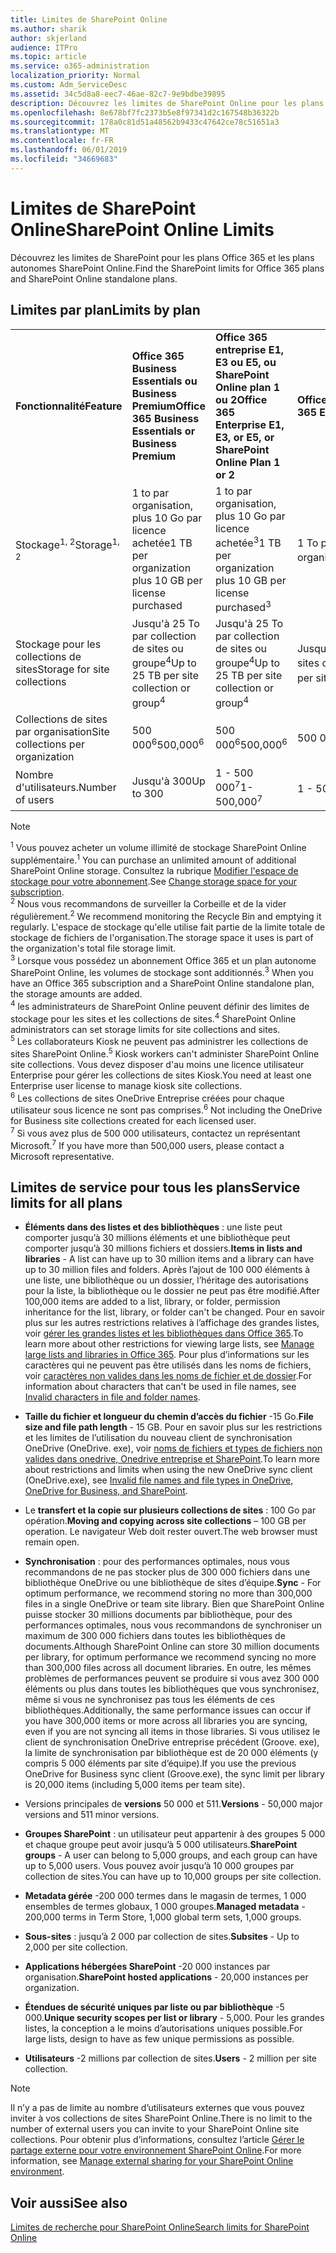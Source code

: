 ```yaml
---
title: Limites de SharePoint Online
ms.author: sharik
author: skjerland
audience: ITPro
ms.topic: article
ms.service: o365-administration
localization_priority: Normal
ms.custom: Adm_ServiceDesc
ms.assetid: 34c5d8a8-eec7-46ae-82c7-9e9bdbe39895
description: Découvrez les limites de SharePoint Online pour les plans Office 365 Entreprise et pour les plans autonomes.
ms.openlocfilehash: 8e678bf7fc2373b5e8f97341d2c167548b36322b
ms.sourcegitcommit: 178a0c81d51a48562b9433c47642ce78c51651a3
ms.translationtype: MT
ms.contentlocale: fr-FR
ms.lasthandoff: 06/01/2019
ms.locfileid: "34669683"
---
```

# <a name="sharepoint-online-limits"></a><span data-ttu-id="23b20-103">Limites de SharePoint Online</span><span class="sxs-lookup"><span data-stu-id="23b20-103">SharePoint Online Limits</span></span>

<span data-ttu-id="23b20-104">Découvrez les limites de SharePoint pour les plans Office 365 et les plans autonomes SharePoint Online.</span><span class="sxs-lookup"><span data-stu-id="23b20-104">Find the SharePoint limits for Office 365 plans and SharePoint Online standalone plans.</span></span>
  
## <a name="limits-by-plan"></a><span data-ttu-id="23b20-105">Limites par plan</span><span class="sxs-lookup"><span data-stu-id="23b20-105">Limits by plan</span></span>

|||||
|:-----|:-----|:-----|:-----|
|<span data-ttu-id="23b20-106">**Fonctionnalité**</span><span class="sxs-lookup"><span data-stu-id="23b20-106">**Feature**</span></span> <br/> |<span data-ttu-id="23b20-107">**Office 365 Business Essentials ou Business Premium**</span><span class="sxs-lookup"><span data-stu-id="23b20-107">**Office 365 Business Essentials or Business Premium**</span></span> <br/> |<span data-ttu-id="23b20-108">**Office 365 entreprise E1, E3 ou E5, ou SharePoint Online plan 1 ou 2**</span><span class="sxs-lookup"><span data-stu-id="23b20-108">**Office 365 Enterprise E1, E3, or E5, or SharePoint Online Plan 1 or 2**</span></span> <br/> | <span data-ttu-id="23b20-109">**Office 365 Entreprise F1**</span><span class="sxs-lookup"><span data-stu-id="23b20-109">**Office 365 Enterprise F1**</span></span> <br/> |
|<span data-ttu-id="23b20-110">Stockage<sup>1, 2</sup></span><span class="sxs-lookup"><span data-stu-id="23b20-110">Storage<sup>1, 2</sup></span></span> <br/> |<span data-ttu-id="23b20-111">1 to par organisation, plus 10 Go par licence achetée</span><span class="sxs-lookup"><span data-stu-id="23b20-111">1 TB per organization plus 10 GB per license purchased</span></span>  <br/> |<span data-ttu-id="23b20-112">1 to par organisation, plus 10 Go par licence achetée<sup>3</sup></span><span class="sxs-lookup"><span data-stu-id="23b20-112">1 TB per organization plus 10 GB per license purchased<sup>3</sup></span></span> <br/> |<span data-ttu-id="23b20-113">1 To par organisation <sup>3</sup></span><span class="sxs-lookup"><span data-stu-id="23b20-113">1 TB per organization <sup>3</sup></span></span> <br/> |
|<span data-ttu-id="23b20-114">Stockage pour les collections de sites</span><span class="sxs-lookup"><span data-stu-id="23b20-114">Storage for site collections</span></span>  <br/> |<span data-ttu-id="23b20-115">Jusqu'à 25 To par collection de sites ou groupe<sup>4</sup></span><span class="sxs-lookup"><span data-stu-id="23b20-115">Up to 25 TB per site collection or group<sup>4</sup></span></span> <br/> |<span data-ttu-id="23b20-116">Jusqu'à 25 To par collection de sites ou groupe<sup>4</sup></span><span class="sxs-lookup"><span data-stu-id="23b20-116">Up to 25 TB per site collection or group<sup>4</sup></span></span> <br/> |<span data-ttu-id="23b20-117">Jusqu'à 25 To par collection de sites ou groupe<sup>5</sup></span><span class="sxs-lookup"><span data-stu-id="23b20-117">Up to 25 TB per site collection or group<sup>5</sup></span></span> <br/> |
|<span data-ttu-id="23b20-118">Collections de sites par organisation</span><span class="sxs-lookup"><span data-stu-id="23b20-118">Site collections per organization</span></span>  <br/> |<span data-ttu-id="23b20-119">500 000<sup>6</sup></span><span class="sxs-lookup"><span data-stu-id="23b20-119">500,000<sup>6</sup></span></span> <br/> |<span data-ttu-id="23b20-120">500 000<sup>6</sup></span><span class="sxs-lookup"><span data-stu-id="23b20-120">500,000<sup>6</sup></span></span> <br/> |<span data-ttu-id="23b20-121">500 000</span><span class="sxs-lookup"><span data-stu-id="23b20-121">500,000</span></span><br/> |
|<span data-ttu-id="23b20-122">Nombre d'utilisateurs.</span><span class="sxs-lookup"><span data-stu-id="23b20-122">Number of users</span></span>  <br/> |<span data-ttu-id="23b20-123">Jusqu'à 300</span><span class="sxs-lookup"><span data-stu-id="23b20-123">Up to 300</span></span>  <br/> |<span data-ttu-id="23b20-124">1 - 500 000<sup>7</sup></span><span class="sxs-lookup"><span data-stu-id="23b20-124">1- 500,000<sup>7</sup></span></span> <br/> |<span data-ttu-id="23b20-125">1 - 500 000<sup>7</sup></span><span class="sxs-lookup"><span data-stu-id="23b20-125">1- 500,000<sup>7</sup></span></span> <br/> |
   
> [!NOTE]
> <span data-ttu-id="23b20-126"><sup>1</sup> Vous pouvez acheter un volume illimité de stockage SharePoint Online supplémentaire.</span><span class="sxs-lookup"><span data-stu-id="23b20-126"><sup>1</sup> You can purchase an unlimited amount of additional SharePoint Online storage.</span></span> <span data-ttu-id="23b20-127">Consultez la rubrique [Modifier l'espace de stockage pour votre abonnement](https://support.office.com/article/96EA3533-DE64-4B01-839A-C560875A662C).</span><span class="sxs-lookup"><span data-stu-id="23b20-127">See [Change storage space for your subscription](https://support.office.com/article/96EA3533-DE64-4B01-839A-C560875A662C).</span></span> 
<br/><span data-ttu-id="23b20-128"><sup>2</sup> Nous vous recommandons de surveiller la Corbeille et de la vider régulièrement.</span><span class="sxs-lookup"><span data-stu-id="23b20-128"><sup>2</sup> We recommend monitoring the Recycle Bin and emptying it regularly.</span></span> <span data-ttu-id="23b20-129">L'espace de stockage qu'elle utilise fait partie de la limite totale de stockage de fichiers de l'organisation.</span><span class="sxs-lookup"><span data-stu-id="23b20-129">The storage space it uses is part of the organization's total file storage limit.</span></span> 
<br/> <span data-ttu-id="23b20-130"><sup>3</sup> Lorsque vous possédez un abonnement Office 365 et un plan autonome SharePoint Online, les volumes de stockage sont additionnés.</span><span class="sxs-lookup"><span data-stu-id="23b20-130"><sup>3</sup> When you have an Office 365 subscription and a SharePoint Online standalone plan, the storage amounts are added.</span></span> 
<br/><span data-ttu-id="23b20-131"><sup>4</sup> les administrateurs de SharePoint Online peuvent définir des limites de stockage pour les sites et les collections de sites.</span><span class="sxs-lookup"><span data-stu-id="23b20-131"><sup>4</sup> SharePoint Online administrators can set storage limits for site collections and sites.</span></span>
<br/> <span data-ttu-id="23b20-132"><sup>5</sup> Les collaborateurs Kiosk ne peuvent pas administrer les collections de sites SharePoint Online.</span><span class="sxs-lookup"><span data-stu-id="23b20-132"><sup>5</sup> Kiosk workers can't administer SharePoint Online site collections.</span></span> <span data-ttu-id="23b20-133">Vous devez disposer d'au moins une licence utilisateur Enterprise pour gérer les collections de sites Kiosk.</span><span class="sxs-lookup"><span data-stu-id="23b20-133">You need at least one Enterprise user license to manage kiosk site collections.</span></span> 
<br/> <span data-ttu-id="23b20-134"><sup>6</sup> Les collections de sites OneDrive Entreprise créées pour chaque utilisateur sous licence ne sont pas comprises.</span><span class="sxs-lookup"><span data-stu-id="23b20-134"><sup>6</sup> Not including the OneDrive for Business site collections created for each licensed user.</span></span> 
<br/><span data-ttu-id="23b20-135"><sup>7</sup> Si vous avez plus de 500 000 utilisateurs, contactez un représentant Microsoft.</span><span class="sxs-lookup"><span data-stu-id="23b20-135"><sup>7</sup> If you have more than 500,000 users, please contact a Microsoft representative.</span></span> 
  

  
## <a name="service-limits-for-all-plans"></a><span data-ttu-id="23b20-136">Limites de service pour tous les plans</span><span class="sxs-lookup"><span data-stu-id="23b20-136">Service limits for all plans</span></span>

- <span data-ttu-id="23b20-137">**Éléments dans des listes et des bibliothèques** : une liste peut comporter jusqu’à 30 millions éléments et une bibliothèque peut comporter jusqu’à 30 millions fichiers et dossiers.</span><span class="sxs-lookup"><span data-stu-id="23b20-137">**Items in lists and libraries** - A list can have up to 30 million items and a library can have up to 30 million files and folders.</span></span> <span data-ttu-id="23b20-138">Après l’ajout de 100 000 éléments à une liste, une bibliothèque ou un dossier, l’héritage des autorisations pour la liste, la bibliothèque ou le dossier ne peut pas être modifié.</span><span class="sxs-lookup"><span data-stu-id="23b20-138">After 100,000 items are added to a list, library, or folder, permission inheritance for the list, library, or folder can't be changed.</span></span> <span data-ttu-id="23b20-139">Pour en savoir plus sur les autres restrictions relatives à l’affichage des grandes listes, voir [gérer les grandes listes et les bibliothèques dans Office 365](https://support.office.com/article/b4038448-ec0e-49b7-b853-679d3d8fb784).</span><span class="sxs-lookup"><span data-stu-id="23b20-139">To learn more about other restrictions for viewing large lists, see [Manage large lists and libraries in Office 365](https://support.office.com/article/b4038448-ec0e-49b7-b853-679d3d8fb784).</span></span> <span data-ttu-id="23b20-140">Pour plus d’informations sur les caractères qui ne peuvent pas être utilisés dans les noms de fichiers, voir [caractères non valides dans les noms de fichier et de dossier](https://support.office.com/article/64883a5d-228e-48f5-b3d2-eb39e07630fa).</span><span class="sxs-lookup"><span data-stu-id="23b20-140">For information about characters that can't be used in file names, see [Invalid characters in file and folder names](https://support.office.com/article/64883a5d-228e-48f5-b3d2-eb39e07630fa).</span></span>

- <span data-ttu-id="23b20-141">**Taille du fichier et longueur du chemin d’accès du fichier** -15 Go.</span><span class="sxs-lookup"><span data-stu-id="23b20-141">**File size and file path length** - 15 GB.</span></span> <span data-ttu-id="23b20-142">Pour en savoir plus sur les restrictions et les limites de l’utilisation du nouveau client de synchronisation OneDrive (OneDrive. exe), voir [noms de fichiers et types de fichiers non valides dans onedrive, Onedrive entreprise et SharePoint](https://support.office.com/article/64883a5d-228e-48f5-b3d2-eb39e07630fa).</span><span class="sxs-lookup"><span data-stu-id="23b20-142">To learn more about restrictions and limits when using the new OneDrive sync client (OneDrive.exe), see [Invalid file names and file types in OneDrive, OneDrive for Business, and SharePoint](https://support.office.com/article/64883a5d-228e-48f5-b3d2-eb39e07630fa).</span></span>

- <span data-ttu-id="23b20-143">Le **transfert et la copie sur plusieurs collections de sites** : 100 Go par opération.</span><span class="sxs-lookup"><span data-stu-id="23b20-143">**Moving and copying across site collections** – 100 GB per operation.</span></span> <span data-ttu-id="23b20-144">Le navigateur Web doit rester ouvert.</span><span class="sxs-lookup"><span data-stu-id="23b20-144">The web browser must remain open.</span></span>

- <span data-ttu-id="23b20-145">**Synchronisation** : pour des performances optimales, nous vous recommandons de ne pas stocker plus de 300 000 fichiers dans une bibliothèque OneDrive ou une bibliothèque de sites d’équipe.</span><span class="sxs-lookup"><span data-stu-id="23b20-145">**Sync** - For optimum performance, we recommend storing no more than 300,000 files in a single OneDrive or team site library.</span></span> <span data-ttu-id="23b20-146">Bien que SharePoint Online puisse stocker 30 millions documents par bibliothèque, pour des performances optimales, nous vous recommandons de synchroniser un maximum de 300 000 fichiers dans toutes les bibliothèques de documents.</span><span class="sxs-lookup"><span data-stu-id="23b20-146">Although SharePoint Online can store 30 million documents per library, for optimum performance we recommend syncing no more than 300,000 files across all document libraries.</span></span> <span data-ttu-id="23b20-147">En outre, les mêmes problèmes de performances peuvent se produire si vous avez 300 000 éléments ou plus dans toutes les bibliothèques que vous synchronisez, même si vous ne synchronisez pas tous les éléments de ces bibliothèques.</span><span class="sxs-lookup"><span data-stu-id="23b20-147">Additionally, the same performance issues can occur if you have 300,000 items or more across all libraries you are syncing, even if you are not syncing all items in those libraries.</span></span> <span data-ttu-id="23b20-148">Si vous utilisez le client de synchronisation OneDrive entreprise précédent (Groove. exe), la limite de synchronisation par bibliothèque est de 20 000 éléments (y compris 5 000 éléments par site d’équipe).</span><span class="sxs-lookup"><span data-stu-id="23b20-148">If you use the previous OneDrive for Business sync client (Groove.exe), the sync limit per library is 20,000 items (including 5,000 items per team site).</span></span>

- <span data-ttu-id="23b20-149">Versions principales de **versions** 50 000 et 511.</span><span class="sxs-lookup"><span data-stu-id="23b20-149">**Versions** - 50,000 major versions and 511 minor versions.</span></span>

- <span data-ttu-id="23b20-150">**Groupes SharePoint** : un utilisateur peut appartenir à des groupes 5 000 et chaque groupe peut avoir jusqu’à 5 000 utilisateurs.</span><span class="sxs-lookup"><span data-stu-id="23b20-150">**SharePoint groups** - A user can belong to 5,000 groups, and each group can have up to 5,000 users.</span></span> <span data-ttu-id="23b20-151">Vous pouvez avoir jusqu’à 10 000 groupes par collection de sites.</span><span class="sxs-lookup"><span data-stu-id="23b20-151">You can have up to 10,000 groups per site collection.</span></span>

- <span data-ttu-id="23b20-152">**Metadata gérée** -200 000 termes dans le magasin de termes, 1 000 ensembles de termes globaux, 1 000 groupes.</span><span class="sxs-lookup"><span data-stu-id="23b20-152">**Managed metadata** - 200,000 terms in Term Store, 1,000 global term sets, 1,000 groups.</span></span>

- <span data-ttu-id="23b20-153">**Sous-sites** : jusqu’à 2 000 par collection de sites.</span><span class="sxs-lookup"><span data-stu-id="23b20-153">**Subsites** - Up to 2,000 per site collection.</span></span>

- <span data-ttu-id="23b20-154">**Applications hébergées SharePoint** -20 000 instances par organisation.</span><span class="sxs-lookup"><span data-stu-id="23b20-154">**SharePoint hosted applications** - 20,000 instances per organization.</span></span>

- <span data-ttu-id="23b20-155">**Étendues de sécurité uniques par liste ou par bibliothèque** -5 000.</span><span class="sxs-lookup"><span data-stu-id="23b20-155">**Unique security scopes per list or library** - 5,000.</span></span> <span data-ttu-id="23b20-156">Pour les grandes listes, la conception a le moins d’autorisations uniques possible.</span><span class="sxs-lookup"><span data-stu-id="23b20-156">For large lists, design to have as few unique permissions as possible.</span></span>

- <span data-ttu-id="23b20-157">**Utilisateurs** -2 millions par collection de sites.</span><span class="sxs-lookup"><span data-stu-id="23b20-157">**Users** - 2 million per site collection.</span></span>

> [!NOTE]
> <span data-ttu-id="23b20-158">Il n’y a pas de limite au nombre d’utilisateurs externes que vous pouvez inviter à vos collections de sites SharePoint Online.</span><span class="sxs-lookup"><span data-stu-id="23b20-158">There is no limit to the number of external users you can invite to your SharePoint Online site collections.</span></span> <span data-ttu-id="23b20-159">Pour obtenir plus d’informations, consultez l’article [Gérer le partage externe pour votre environnement SharePoint Online](/sharepoint/external-sharing-overview).</span><span class="sxs-lookup"><span data-stu-id="23b20-159">For more information, see [Manage external sharing for your SharePoint Online environment](/sharepoint/external-sharing-overview).</span></span>

## <a name="see-also"></a><span data-ttu-id="23b20-160">Voir aussi</span><span class="sxs-lookup"><span data-stu-id="23b20-160">See also</span></span>

[<span data-ttu-id="23b20-161">Limites de recherche pour SharePoint Online</span><span class="sxs-lookup"><span data-stu-id="23b20-161">Search limits for SharePoint Online</span></span>](/sharepoint/search-limits)
